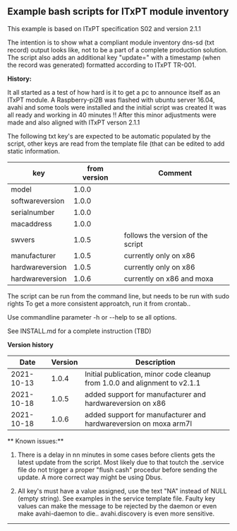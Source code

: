 **Example bash scripts for ITxPT module inventory**
--------------------------------------
This example is based on ITxPT specification S02 and version 2.1.1

The intention is to show what a compliant module inventory dns-sd (txt record) output looks like, not to be a part of a complete production solution.
The script also adds an additional key "update=" with a timestamp (when the record was generated) formatted according to ITxPT TR-001.

**History:**

It all started as a test of how hard is it to get a pc to announce itself as an ITxPT module.
A Raspberry-pi2B was flashed with ubuntu server 16.04, avahi and some tools were installed and the initial script was created
It was all ready and working in 40 minutes !!
After this minor adjustments were made and also aligned with ITxPT verson 2.1.1

The following txt key's are expected to be automatic populated by the script, other keys are read from the template file (that can be edited to add static information.

| key             | from version | Comment                           |
|-----------------|--------------|-----------------------------------|
| model           | 1.0.0        |                                   |
| softwareversion | 1.0.0        |                                   |
| serialnumber    | 1.0.0        |                                   |
| macaddress      | 1.0.0        |                                   |
| swvers          | 1.0.5        | follows the version of the script |
| manufacturer    | 1.0.5        | currently only on x86             |
| hardwareversion | 1.0.5        | currently only on x86             |
| hardwareversion | 1.0.6        | currently on x86 and moxa         |

The script can be run from the command line, but needs to be run with sudo rights
To get a more consistent approatch, run it from crontab..

Use commandline parameter -h or --help to se all options.

See INSTALL.md for a complete instruction (TBD)

**Version history**

| Date       | Version | Description                                                                   |
|------------|---------|-------------------------------------------------------------------------------|
| 2021-10-13 | 1.0.4   | Initial publication, minor code cleanup from 1.0.0 and alignment to v2.1.1    |
| 2021-10-18 | 1.0.5   | added support for manufacturer and hardwareversion on x86                     |
| 2021-10-18 | 1.0.6   | added support for manufacturer and hardwareversion on moxa arm7l              |

** Known issues:**
1. There is a delay in nn minutes in some cases before clients gets the latest update from the script. Most likely due to that toutch the .service file do not trigger a proper "flush cash" procedur before sending the update. A more correct way might be using Dbus.

2. All key's must have a value assigned, use the text "NA" instead of NULL (empty string). See examples in the service template file.
Faulty key values can make the message to be rejected by the daemon or even make avahi-daemon to die.. avahi.discovery is even more sensitive.

--------------------------------------------------------------

